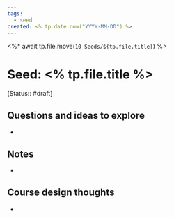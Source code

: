 ```yaml
---
tags:
  - seed
created: <% tp.date.now("YYYY-MM-DD") %>
---
```

<%* await tp.file.move(`10 Seeds/${tp.file.title}`) %>
# Seed: <% tp.file.title %>
[Status:: #draft]

## Questions and ideas to explore
- 

## Notes
- 

## Course design thoughts
- 